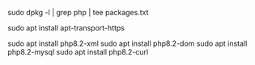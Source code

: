 
sudo dpkg -l | grep php | tee packages.txt

sudo apt install apt-transport-https


sudo apt install php8.2-xml
sudo apt install php8.2-dom
sudo apt install php8.2-mysql
sudo apt install php8.2-curl
